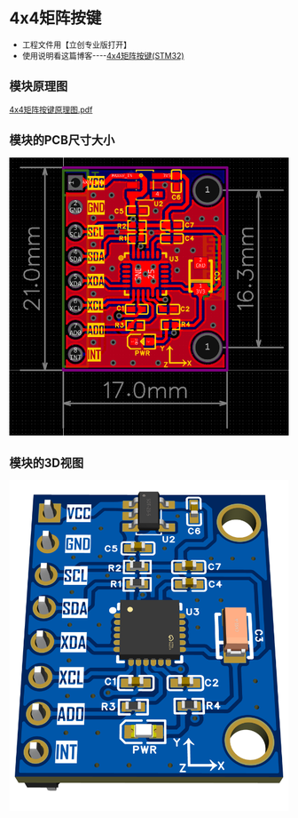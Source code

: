# 4x4矩阵按键

- 工程文件用【立创专业版打开】
- 使用说明看这篇博客----[4x4矩阵按键(STM32)](https://blog.csdn.net/2301_76726104/article/details/139574180?ops_request_misc=%257B%2522request%255Fid%2522%253A%2522f7500763d426c9d76690805d7d8e90ee%2522%252C%2522scm%2522%253A%252220140713.130102334..%2522%257D&request_id=f7500763d426c9d76690805d7d8e90ee&biz_id=0&utm_medium=distribute.pc_search_result.none-task-blog-2~all~top_positive~default-1-139574180-null-null.142^v102^pc_search_result_base2&utm_term=%E7%9F%A9%E9%98%B5%E6%8C%89%E9%94%AE&spm=1018.2226.3001.4187)

## 模块原理图

[4x4矩阵按键原理图.pdf](https://github.com/CSUST-IOTQRS/PCB-Design/blob/main/4x4%E7%9F%A9%E9%98%B5%E6%8C%89%E9%94%AE/4x4%E7%9F%A9%E9%98%B5%E6%8C%89%E9%94%AE%E5%8E%9F%E7%90%86%E5%9B%BE.pdf)

## 模块的PCB尺寸大小

![4x4矩阵按键PCB-尺寸图.png](https://github.com/CSUST-IOTQRS/PCB-Design/blob/main/MPU6050%E6%A8%A1%E5%9D%97/MPU6050PCB-%E5%B0%BA%E5%AF%B8%E5%9B%BE.png)

## 模块的3D视图

![4x4矩阵按键PCB-3D视图.png](https://github.com/CSUST-IOTQRS/PCB-Design/blob/main/MPU6050%E6%A8%A1%E5%9D%97/MPU6050PCB-3D%E8%A7%86%E5%9B%BE.png)

